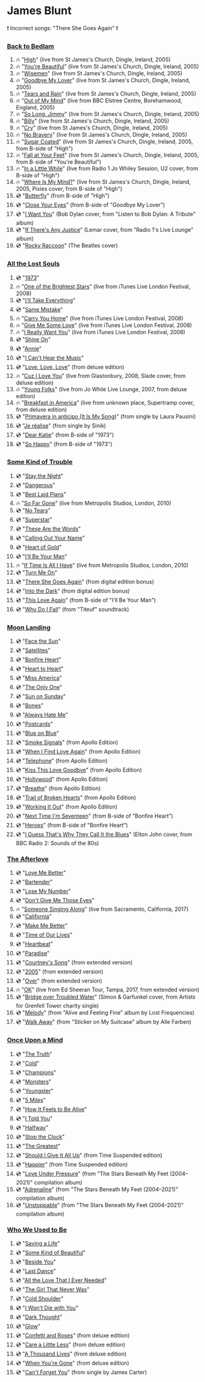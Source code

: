 # James Blunt

:exclamation: Incorrect songs: "There She Goes Again" :exclamation:

### [Back to Bedlam](https://www.youtube.com/watch_videos?title=Back%20to%20Bedlam&video_ids=OfFrxv-wsG8,jrMaxqB2tro,gWWP4VFb5iw,NtAQ_6_a22U,vnBHrH7QWfk,cKsKPJAo7ac,6rZivIRE5ZM,nsMRwbPfX6Y,tEjswCcKrvU,P50LTp3E8po,TXyQvBr9WdI,u4fRt0O3J-M,ZzuvhsI2OmQ,x-P9LsOhvrc,2kUuErfN5Go,Hfs5olExwxc,czCwC0BrMc8,fmR5-1vqPR0,SRWKNLDZiHI)
1. :fire: "[High](https://www.youtube.com/watch?v=OfFrxv-wsG8)" (live from St James's Church, Dingle, Ireland, 2005)
1. :fire: "[You're Beautiful](https://www.youtube.com/watch?v=jrMaxqB2tro)" (live from St James's Church, Dingle, Ireland, 2005)
1. :fire: "[Wisemen](https://www.youtube.com/watch?v=gWWP4VFb5iw)" (live from St James's Church, Dingle, Ireland, 2005)
1. :fire: "[Goodbye My Lover](https://www.youtube.com/watch?v=NtAQ_6_a22U)" (live from St James's Church, Dingle, Ireland, 2005)
1. :fire: "[Tears and Rain](https://www.youtube.com/watch?v=vnBHrH7QWfk)" (live from St James's Church, Dingle, Ireland, 2005)
1. :fire: "[Out of My Mind](https://www.youtube.com/watch?v=cKsKPJAo7ac)" (live from BBC Elstree Centre, Borehamwood, England, 2005)
1. :fire: "[So Long, Jimmy](https://www.youtube.com/watch?v=6rZivIRE5ZM)" (live from St James's Church, Dingle, Ireland, 2005)
1. :fire: "[Billy](https://www.youtube.com/watch?v=nsMRwbPfX6Y)" (live from St James's Church, Dingle, Ireland, 2005)
1. :fire: "[Cry](https://www.youtube.com/watch?v=tEjswCcKrvU)" (live from St James's Church, Dingle, Ireland, 2005)
1. :fire: "[No Bravery](https://www.youtube.com/watch?v=P50LTp3E8po)" (live from St James's Church, Dingle, Ireland, 2005)
1. :fire: "[Sugar Coated](https://www.youtube.com/watch?v=TXyQvBr9WdI)" (live from St James's Church, Dingle, Ireland, 2005, from B-side of "High")
1. :fire: "[Fall at Your Feet](https://www.youtube.com/watch?v=u4fRt0O3J-M)" (live from St James's Church, Dingle, Ireland, 2005, from B-side of "You're Beautiful")
1. :fire: "[In a Little While](https://www.youtube.com/watch?v=ZzuvhsI2OmQ)" (live from Radio 1 Jo Whiley Session, U2 cover, from B-side of "High")
1. :fire: "[Where Is My Mind?](https://www.youtube.com/watch?v=x-P9LsOhvrc)" (live from St James's Church, Dingle, Ireland, 2005, Pixies cover, from B-side of "High")
1. :cd: "[Butterfly](https://www.youtube.com/watch?v=2kUuErfN5Go)" (from B-side of "High")
1. :cd: "[Close Your Eyes](https://www.youtube.com/watch?v=Hfs5olExwxc)" (from B-side of "Goodbye My Lover")
1. :cd: "[I Want You](https://www.youtube.com/watch?v=czCwC0BrMc8)" (Bob Dylan cover, from "Listen to Bob Dylan: A Tribute" album)
1. :cd: "[If There's Any Justice](https://www.youtube.com/watch?v=fmR5-1vqPR0)" (Lemar cover, from "Radio 1's Live Lounge" album)
1. :cd: "[Rocky Raccoon](https://www.youtube.com/watch?v=SRWKNLDZiHI)" (The Beatles cover)

### [All the Lost Souls](https://www.youtube.com/watch_videos?title=All%20the%20Lost%20Souls&video_ids=g8vHqU9giRY,6caQKKnQfR0,3loQ4SEDico,rQKGjkP_hLo,zNXoFURj7Ow,WX98eRU1RPU,4eapcyJKiNo,0gS6CBqm4eQ,bNvp7qX24kw,gnUZIMrlPFY,5KnLRoz3kL8,Z3ZG2STx0UA,ywC9OCy1q6E,d6bGptrGyRA,DJj_9i577Go,4ubkK4O4Sf8,UOIpalbOThc,GNaMgweEr9I)
1. :cd: "[1973](https://www.youtube.com/watch?v=g8vHqU9giRY)"
1. :fire: "[One of the Brightest Stars](https://www.youtube.com/watch?v=6caQKKnQfR0)" (live from iTunes Live London Festival, 2008)
1. :cd: "[I'll Take Everything](https://www.youtube.com/watch?v=3loQ4SEDico)"
1. :cd: "[Same Mistake](https://www.youtube.com/watch?v=rQKGjkP_hLo)"
1. :fire: "[Carry You Home](https://www.youtube.com/watch?v=zNXoFURj7Ow)" (live from iTunes Live London Festival, 2008)
1. :fire: "[Give Me Some Love](https://www.youtube.com/watch?v=WX98eRU1RPU)" (live from iTunes Live London Festival, 2008)
1. :fire: "[I Really Want You](https://www.youtube.com/watch?v=4eapcyJKiNo)" (live from iTunes Live London Festival, 2008)
1. :cd: "[Shine On](https://www.youtube.com/watch?v=0gS6CBqm4eQ)"
1. :cd: "[Annie](https://www.youtube.com/watch?v=bNvp7qX24kw)"
1. :cd: "[I Can't Hear the Music](https://www.youtube.com/watch?v=gnUZIMrlPFY)"
1. :cd: "[Love, Love, Love](https://www.youtube.com/watch?v=5KnLRoz3kL8)" (from deluxe edition)
1. :fire: "[Cuz I Love You](https://www.youtube.com/watch?v=Z3ZG2STx0UA)" (live from Glastonbury, 2008, Slade cover, from deluxe edition)
1. :fire: "[Young Folks](https://www.youtube.com/watch?v=ywC9OCy1q6E)" (live from Jo While Live Lounge, 2007, from deluxe edition)
1. :fire: "[Breakfast in America](https://www.youtube.com/watch?v=d6bGptrGyRA)" (live from unknown place, Supertramp cover, from deluxe edition)
1. :cd: "[Primavera in anticipo (It Is My Song)](https://www.youtube.com/watch?v=DJj_9i577Go)" (from single by Laura Pausini)
1. :cd: "[Je réalise](https://www.youtube.com/watch?v=4ubkK4O4Sf8)" (from single by Sinik)
1. :cd: "[Dear Katie](https://www.youtube.com/watch?v=UOIpalbOThc)" (from B-side of "1973")
1. :cd: "[So Happy](https://www.youtube.com/watch?v=GNaMgweEr9I)" (from B-side of "1973")

### [Some Kind of Trouble](https://www.youtube.com/watch_videos?title=Some%20Kind%20of%20Trouble&video_ids=VjXQc0qplWk,ffuPKpaLjLg,eSee1DNyMyg,QfiJ4CySJSE,gQPPztimPXs,GL9esIRRyCk,uCYr7Q2EVio,Ej13DeRaaOw,v-Xcyv2JAmg,IUkLOUNxP8A,riz4AA35hD4,qXURanouVoU,b7No2SF3V-8,86LYA4GK9Fc,3-1te-33RWI,pJlGGAiqDa8)
1. :cd: "[Stay the Night](https://www.youtube.com/watch?v=VjXQc0qplWk)"
1. :cd: "[Dangerous](https://www.youtube.com/watch?v=ffuPKpaLjLg)"
1. :cd: "[Best Laid Plans](https://www.youtube.com/watch?v=eSee1DNyMyg)"
1. :fire: "[So Far Gone](https://www.youtube.com/watch?v=QfiJ4CySJSE)" (live from Metropolis Studios, London, 2010)
1. :cd: "[No Tears](https://www.youtube.com/watch?v=gQPPztimPXs)"
1. :cd: "[Superstar](https://www.youtube.com/watch?v=GL9esIRRyCk)"
1. :cd: "[These Are the Words](https://www.youtube.com/watch?v=uCYr7Q2EVio)"
1. :cd: "[Calling Out Your Name](https://www.youtube.com/watch?v=Ej13DeRaaOw)"
1. :cd: "[Heart of Gold](https://www.youtube.com/watch?v=v-Xcyv2JAmg)"
1. :cd: "[I'll Be Your Man](https://www.youtube.com/watch?v=IUkLOUNxP8A)"
1. :fire: "[If Time Is All I Have](https://www.youtube.com/watch?v=riz4AA35hD4)" (live from Metropolis Studios, London, 2010)
1. :cd: "[Turn Me On](https://www.youtube.com/watch?v=qXURanouVoU)"
1. :cd: "[There She Goes Again](https://www.youtube.com/watch?v=b7No2SF3V-8)" (from digital edition bonus)
1. :cd: "[Into the Dark](https://www.youtube.com/watch?v=86LYA4GK9Fc)" (from digital edition bonus)
1. :cd: "[This Love Again](https://www.youtube.com/watch?v=3-1te-33RWI)" (from B-side of "I'll Be Your Man")
1. :cd: "[Why Do I Fall](https://www.youtube.com/watch?v=pJlGGAiqDa8)" (from "Titeuf" soundtrack)

### [Moon Landing](https://www.youtube.com/watch_videos?title=Moon%20Landing&video_ids=qSg-sqnINd0,XyLQjMC2Q38,g1j1qwQQ8-Q,CsFb661EXsI,YTsIt4JQXHs,d_kLQo6Rv6g,qT9SPeyNe8w,nSti9yvsQLI,zKBGTbd-epM,DB7jsjt4Uec,MQsdrs78MSo,TOQDppcjB-c,yEl5m8eELeI,ydcN_-FlLnA,neV-1_KYgeY,j6em8Baa5Dg,PBfb_C1vb3I,OyAqb6aUUd4,6pu9jeiJwUg,E6xcl3NL8RU,yKR5CHbifEo,3j9YJo9IdFQ)
1. :cd: "[Face the Sun](https://www.youtube.com/watch?v=qSg-sqnINd0)"
1. :cd: "[Satellites](https://www.youtube.com/watch?v=XyLQjMC2Q38)"
1. :cd: "[Bonfire Heart](https://www.youtube.com/watch?v=g1j1qwQQ8-Q)"
1. :cd: "[Heart to Heart](https://www.youtube.com/watch?v=CsFb661EXsI)"
1. :cd: "[Miss America](https://www.youtube.com/watch?v=YTsIt4JQXHs)"
1. :cd: "[The Only One](https://www.youtube.com/watch?v=d_kLQo6Rv6g)"
1. :cd: "[Sun on Sunday](https://www.youtube.com/watch?v=qT9SPeyNe8w)"
1. :cd: "[Bones](https://www.youtube.com/watch?v=nSti9yvsQLI)"
1. :cd: "[Always Hate Me](https://www.youtube.com/watch?v=zKBGTbd-epM)"
1. :cd: "[Postcards](https://www.youtube.com/watch?v=DB7jsjt4Uec)"
1. :cd: "[Blue on Blue](https://www.youtube.com/watch?v=MQsdrs78MSo)"
1. :cd: "[Smoke Signals](https://www.youtube.com/watch?v=TOQDppcjB-c)" (from Apollo Edition)
1. :cd: "[When I Find Love Again](https://www.youtube.com/watch?v=yEl5m8eELeI)" (from Apollo Edition)
1. :cd: "[Telephone](https://www.youtube.com/watch?v=ydcN_-FlLnA)" (from Apollo Edition)
1. :cd: "[Kiss This Love Goodbye](https://www.youtube.com/watch?v=neV-1_KYgeY)" (from Apollo Edition)
1. :cd: "[Hollywood](https://www.youtube.com/watch?v=j6em8Baa5Dg)" (from Apollo Edition)
1. :cd: "[Breathe](https://www.youtube.com/watch?v=PBfb_C1vb3I)" (from Apollo Edition)
1. :cd: "[Trail of Broken Hearts](https://www.youtube.com/watch?v=OyAqb6aUUd4)" (from Apollo Edition)
1. :cd: "[Working It Out](https://www.youtube.com/watch?v=6pu9jeiJwUg)" (from Apollo Edition)
1. :cd: "[Next Time I'm Seventeen](https://www.youtube.com/watch?v=E6xcl3NL8RU)" (from B-side of "Bonfire Heart")
1. :cd: "[Heroes](https://www.youtube.com/watch?v=yKR5CHbifEo)" (from B-side of "Bonfire Heart")
1. :cd: "[I Guess That's Why They Call It the Blues](https://www.youtube.com/watch?v=3j9YJo9IdFQ)" (Elton John cover, from BBC Radio 2: Sounds of the 80s)

### [The Afterlove](https://www.youtube.com/watch_videos?title=The%20Afterlove&video_ids=RFHHEac83B8,QAyjgG0-Deg,llvGsoi4xwQ,yJZh9NWdXrE,_JfGdDtBstQ,Wgs2ahWHjHQ,N12lUcqYUL0,QeIK7OeoKFc,egwr4PNDBQM,UliRcD0FEAI,D-cPwHBqG-w,orS6b4YQGPs,qBeR8byJy3w,9kxQ7GFngTA,8O1CcwYf79I,hXrtQjiyfBg,q_5KPQR1Lrs)
1. :cd: "[Love Me Better](https://www.youtube.com/watch?v=RFHHEac83B8)"
1. :cd: "[Bartender](https://www.youtube.com/watch?v=QAyjgG0-Deg)"
1. :cd: "[Lose My Number](https://www.youtube.com/watch?v=llvGsoi4xwQ)"
1. :cd: "[Don't Give Me Those Eyes](https://www.youtube.com/watch?v=yJZh9NWdXrE)"
1. :fire: "[Someone Singing Along](https://www.youtube.com/watch?v=_JfGdDtBstQ)" (live from Sacramento, California, 2017)
1. :cd: "[California](https://www.youtube.com/watch?v=Wgs2ahWHjHQ)"
1. :cd: "[Make Me Better](https://www.youtube.com/watch?v=N12lUcqYUL0)"
1. :cd: "[Time of Our Lives](https://www.youtube.com/watch?v=QeIK7OeoKFc)"
1. :cd: "[Heartbeat](https://www.youtube.com/watch?v=egwr4PNDBQM)"
1. :cd: "[Paradise](https://www.youtube.com/watch?v=UliRcD0FEAI)"
1. :cd: "[Courtney's Song](https://www.youtube.com/watch?v=D-cPwHBqG-w)" (from extended version)
1. :cd: "[2005](https://www.youtube.com/watch?v=orS6b4YQGPs)" (from extended version)
1. :cd: "[Over](https://www.youtube.com/watch?v=qBeR8byJy3w)" (from extended version)
1. :fire: "[OK](https://www.youtube.com/watch?v=9kxQ7GFngTA)" (live from Ed Sheeran Tour, Tampa, 2017, from extended version)
1. :cd: "[Bridge over Troubled Water](https://www.youtube.com/watch?v=8O1CcwYf79I)" (Simon & Garfunkel cover, from Artists for Grenfell Tower charity single)
1. :cd: "[Melody](https://www.youtube.com/watch?v=hXrtQjiyfBg)" (from "Alive and Feeling Fine" album by Lost Frequencies)
1. :cd: "[Walk Away](https://www.youtube.com/watch?v=q_5KPQR1Lrs)" (from "Sticker on My Suitcase" album by Alle Farben)

### [Once Upon a Mind](https://www.youtube.com/watch_videos?title=Once%20Upon%20a%20Mind&video_ids=wc4RUrA05LU,6--sRjqlRaw,HOkSkTIQqQM,DTFbGcnl0po,BBW1JLJpV1o,dyPc7UHLXws,Okvmo4wsCs8,vNnq0xphtd4,E2GqYX9-UBA,wmaCCwiJ54U,DJVINNsf_QE,1JtlfpXRMAE,4X6mrJbtmX4,iW39_R-JZl0,gQ6CYMMU_Qk,sFRtMtsFHRA)
1. :cd: "[The Truth](https://www.youtube.com/watch?v=wc4RUrA05LU)"
1. :cd: "[Cold](https://www.youtube.com/watch?v=6--sRjqlRaw)"
1. :cd: "[Champions](https://www.youtube.com/watch?v=HOkSkTIQqQM)"
1. :cd: "[Monsters](https://www.youtube.com/watch?v=DTFbGcnl0po)"
1. :cd: "[Youngster](https://www.youtube.com/watch?v=BBW1JLJpV1o)"
1. :cd: "[5 Miles](https://www.youtube.com/watch?v=dyPc7UHLXws)"
1. :cd: "[How It Feels to Be Alive](https://www.youtube.com/watch?v=Okvmo4wsCs8)"
1. :cd: "[I Told You](https://www.youtube.com/watch?v=vNnq0xphtd4)"
1. :cd: "[Halfway](https://www.youtube.com/watch?v=E2GqYX9-UBA)"
1. :cd: "[Stop the Clock](https://www.youtube.com/watch?v=wmaCCwiJ54U)"
1. :cd: "[The Greatest](https://www.youtube.com/watch?v=DJVINNsf_QE)"
1. :cd: "[Should I Give It All Up](https://www.youtube.com/watch?v=1JtlfpXRMAE)" (from Time Suspended edition)
1. :cd: "[Happier](https://www.youtube.com/watch?v=4X6mrJbtmX4)" (from Time Suspended edition)
1. :cd: "[Love Under Pressure](https://www.youtube.com/watch?v=iW39_R-JZl0)" (from "The Stars Beneath My Feet (2004–2021)" compilation album)
1. :cd: "[Adrenaline](https://www.youtube.com/watch?v=gQ6CYMMU_Qk)" (from "The Stars Beneath My Feet (2004–2021)" compilation album)
1. :cd: "[Unstoppable](https://www.youtube.com/watch?v=sFRtMtsFHRA)" (from "The Stars Beneath My Feet (2004–2021)" compilation album)

### [Who We Used to Be](https://www.youtube.com/watch_videos?title=Who%20We%20Used%20to%20Be&video_ids=GuPWq-d6U0U,RI0HJhmhJiQ,O4ce48whOo0,1OAG4-eT9Gk,StahDvuzb5w,NO0W5o5VWYE,--hVkcGyWlI,DgMcum5M-0Q,sFClYIicGOw,pI2otpEzFBI,CzteHhr7_TQ,depku1_U_dQ,McxM4cCpbrc,BE34fuedcDg,todcvHFHn3c)
1. :cd: "[Saving a Life](https://www.youtube.com/watch?v=GuPWq-d6U0U)"
1. :cd: "[Some Kind of Beautiful](https://www.youtube.com/watch?v=RI0HJhmhJiQ)"
1. :cd: "[Beside You](https://www.youtube.com/watch?v=O4ce48whOo0)"
1. :cd: "[Last Dance](https://www.youtube.com/watch?v=1OAG4-eT9Gk)"
1. :cd: "[All the Love That I Ever Needed](https://www.youtube.com/watch?v=StahDvuzb5w)"
1. :cd: "[The Girl That Never Was](https://www.youtube.com/watch?v=NO0W5o5VWYE)"
1. :cd: "[Cold Shoulder](https://www.youtube.com/watch?v=--hVkcGyWlI)"
1. :cd: "[I Won't Die with You](https://www.youtube.com/watch?v=DgMcum5M-0Q)"
1. :cd: "[Dark Thought](https://www.youtube.com/watch?v=sFClYIicGOw)"
1. :cd: "[Glow](https://www.youtube.com/watch?v=pI2otpEzFBI)"
1. :cd: "[Confetti and Roses](https://www.youtube.com/watch?v=CzteHhr7_TQ)" (from deluxe edition)
1. :cd: "[Care a Little Less](https://www.youtube.com/watch?v=depku1_U_dQ)" (from deluxe edition)
1. :cd: "[A Thousand Lives](https://www.youtube.com/watch?v=McxM4cCpbrc)" (from deluxe edition)
1. :cd: "[When You're Gone](https://www.youtube.com/watch?v=BE34fuedcDg)" (from deluxe edition)
1. :cd: "[Can't Forget You](https://www.youtube.com/watch?v=todcvHFHn3c)" (from single by James Carter)
